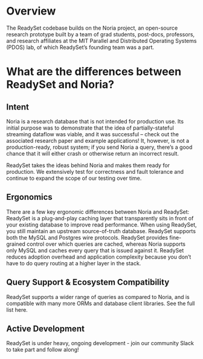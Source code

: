 # Overview 
The ReadySet codebase builds on the Noria project, an open-source research prototype built by a team of grad students, post-docs, professors, and research affiliates at the MIT Parallel and Distributed Operating Systems (PDOS) lab, of which ReadySet’s founding team was a part. 

# What are the differences between ReadySet and Noria?  

## Intent 
Noria is a research database that is not intended for production use. Its initial purpose was to demonstrate that the idea of partially-stateful streaming dataflow was viable, and it was successful – check out the associated research paper and example applications! It, however, is not a production-ready, robust system; if you send Noria a query, there’s a good chance that it will either crash or otherwise return an incorrect result. 

ReadySet takes the ideas behind Noria and makes them ready for production. We extensively test for correctness and fault tolerance and continue to expand the scope of our testing over time. 

## Ergonomics 
There are a few key ergonomic differences between Noria and ReadySet: 
ReadySet is a plug-and-play caching layer that transparently sits in front of your existing database to improve read performance. When using ReadySet, you still maintain an upstream source-of-truth database.
ReadySet supports both the MySQL and Postgres wire protocols. 
ReadySet provides fine-grained control over which queries are cached, whereas Noria supports only MySQL and caches every query that is issued against it. ReadySet reduces adoption overhead and application complexity because you don’t have to do query routing at a higher layer in the stack. 

## Query Support & Ecosystem Compatibility  

ReadySet supports a wider range of queries as compared to Noria, and is compatible with many more ORMs and database client libraries. See the full list here. 

## Active Development

ReadySet is under heavy, ongoing development - join our community Slack to take part and follow along! 

